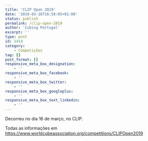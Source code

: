 ```yaml
---
title: 'CLIP Open 2019'
date: '2019-03-16T16:58:05+01:00'
status: publish
permalink: /clip-open-2019
author: 'Cubing Portugal'
excerpt: ''
type: post
id: 1414
category:
    - Competições
tag: []
post_format: []
responsive_meta_box_designation:
    - ''
responsive_meta_box_facebook:
    - ''
responsive_meta_box_twitter:
    - ''
responsive_meta_box_googleplus:
    - ''
responsive_meta_box_text_linkedin:
    - ''
---
```

Decorreu no dia 16 de março, no CLIP.

Todas as informações em <https://www.worldcubeassociation.org/competitions/CLIPOpen2019>